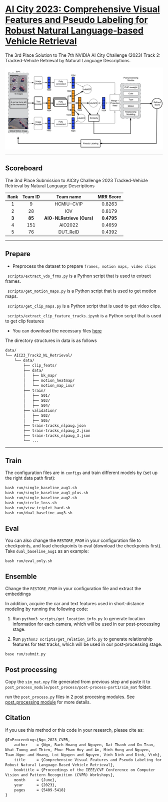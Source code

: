 # [AI City 2023: Comprehensive Visual Features and Pseudo Labeling for Robust Natural Language-based Vehicle Retrieval](https://openaccess.thecvf.com/content/CVPR2023W/AICity/papers/Ngo_Comprehensive_Visual_Features_and_Pseudo_Labeling_for_Robust_Natural_Language-Based_CVPRW_2023_paper.pdf)

The 3rd Place Solution to The 7th NVIDIA AI City Challenge (2023) Track 2: Tracked-Vehicle Retrieval by Natural Language Descriptions.

<p align="center">
 <img src="figs/pipeline_redraws6.png" width="800">
</p>

---
## Scoreboard
The 3nd Place Submission to AICity Challenge 2023 Tracked-Vehicle Retrieval by Natural Language Descriptions

| **Rank**            |       **Team ID**       |         **Team name**          |             **MRR Score**              |
|:--------------------:|:-----------------------------:|:----------------------------:|:---------------------------------:|
| 1 |   9   |   HCMIU-CVIP   |   0.8263    |
| 2 |   28  |      IOV       |   0.8179    |
| **3** |   **85**  | **AIO-NLRetrieve (Ours)** |   **0.4795**   |
| 4 |   151 |    AIO2022     |   0.4659    |
| 5 |   76  |    DUT_ReID    |   0.4392    |

---
## Prepare
-  Preprocess the dataset to prepare `frames, motion maps, video clips`

` scripts/extract_vdo_frms.py` is a Python script that is used to extract frames.

` scripts/get_motion_maps.py` is a Python script that is used to get motion maps.

` scripts/get_clip_maps.py` is a Python script that is used to get video clips.

` scripts/extract_clip_feature_tracks.ipynb`  is a Python script that is used to get clip features

- You can download the necessary files [here](https://github.com/anminhhung/AI-City-2023-Track2/releases/tag/v0.0)

The directory structures in data is as follows
```
data/
└── AIC23_Track2_NL_Retrieval/
    └── data/
        ├── clip_feats/
        ├── data/
        │   ├── bk_map/
        │   ├── motion_heatmap/
        │   └── motion_map_iou/
        ├── train/
        │   ├── S01/
        │   ├── S03/
        │   ├── S04/
        ├── validation/
        │   ├── S02/
        │   ├── S05/
        ├── train-tracks_nlpaug.json    
        ├── train-tracks_nlpaug_2.json  
        ├── train-tracks_nlpaug_3.json
        └── ...
```

---
## Train
The configuration files are in `configs` and train different models by (set up the right data path first):

```
bash run/single_baseline_aug1.sh
bash run/single_baseline_aug1_plus.sh
bash run/single_baseline_aug2.sh
bash run/circle_loss.sh
bash run/view_triplet_hard.sh
bash run/dual_baseline_aug3.sh
```

## Eval
You can also change the `RESTORE_FROM` in your configuration file to checkpoints, and load checkpoints to eval (download the checkpoints first).
Take `dual_baseline_aug1` as an example:

```
bash run/eval_only.sh
```

## Ensemble 
Change the `RESTORE_FROM` in your configuration file and extract the embeddings

In addition, acquire the car and text features used in short-distance modeling by running the following code:

1. Run `python3 scripts/get_location_info.py` to generate location information for each camera, which will be used in our post-processing stage.

2. Run `python3 scripts/get_relation_info.py` to generate relationship features for test tracks, which will be used in our post-processing stage.

```
base run/submit.py
```

## Post processing

Copy the `sim_mat.npy` file generated from previous step and paste it to `post_process_module/post_process/post-process-part1/sim_mat` folder.

run the `post_process.py` files in 2 post procesing modules. See [post_processing module](post_process/post_process/README.md) for more details.

## Citation
If you use this method or this code in your research, please cite as:

```
@InProceedings{Ngo_2023_CVPR,
    author    = {Ngo, Bach Hoang and Nguyen, Dat Thanh and Do-Tran, Nhat-Tuong and Thien, Phuc Pham Huy and An, Minh-Hung and Nguyen, Tuan-Ngoc and Hoang, Loi Nguyen and Nguyen, Vinh Dinh and Dinh, Vinh},
    title     = {Comprehensive Visual Features and Pseudo Labeling for Robust Natural Language-Based Vehicle Retrieval},
    booktitle = {Proceedings of the IEEE/CVF Conference on Computer Vision and Pattern Recognition (CVPR) Workshops},
    month     = {June},
    year      = {2023},
    pages     = {5409-5418}
}
```
